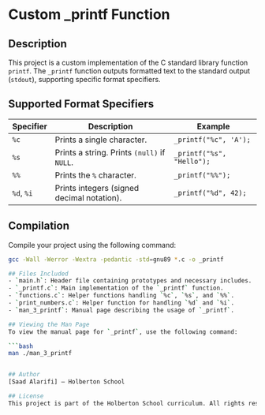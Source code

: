 # Custom _printf Function

## Description
This project is a custom implementation of the C standard library function `printf`. The `_printf` function outputs formatted text to the standard output (`stdout`), supporting specific format specifiers.

## Supported Format Specifiers
| Specifier | Description                                 | Example                     |
|-----------|---------------------------------------------|-----------------------------|
| `%c`      | Prints a single character.                  | `_printf("%c", 'A');`       |
| `%s`      | Prints a string. Prints `(null)` if `NULL`. | `_printf("%s", "Hello");`   |
| `%%`      | Prints the `%` character.                   | `_printf("%%");`            |
| `%d`, `%i`| Prints integers (signed decimal notation).  | `_printf("%d", 42);`        |

## Compilation
Compile your project using the following command:
```bash
gcc -Wall -Werror -Wextra -pedantic -std=gnu89 *.c -o _printf

## Files Included
- `main.h`: Header file containing prototypes and necessary includes.
- `_printf.c`: Main implementation of the `_printf` function.
- `functions.c`: Helper functions handling `%c`, `%s`, and `%%`.
- `print_numbers.c`: Helper function for handling `%d` and `%i`.
- `man_3_printf`: Manual page describing the usage of `_printf`.

## Viewing the Man Page
To view the manual page for `_printf`, use the following command:

```bash
man ./man_3_printf


## Author
[Saad Alarifi] – Holberton School

## License
This project is part of the Holberton School curriculum. All rights reserved.

